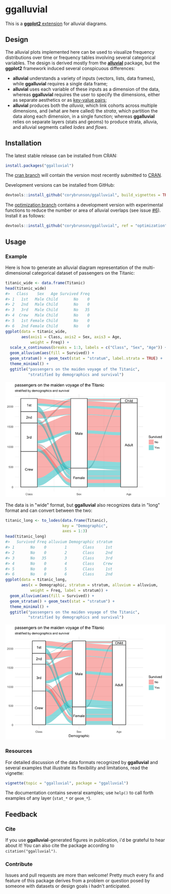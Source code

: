 
<!-- README.md is generated from README.rmd. Please edit that file -->
ggalluvial
==========

<!--
[![CRAN_Status_Badge](http://www.r-pkg.org/badges/version/ggalluvial)](https://cran.r-project.org/package=ggalluvial)
-->
This is a [**ggplot2** extension](http://www.ggplot2-exts.org/) for alluvial diagrams.

Design
------

The alluvial plots implemented here can be used to visualize frequency distributions over time or frequency tables involving several categorical variables. The design is derived mostly from the [**alluvial**](https://github.com/mbojan/alluvial) package, but the **ggplot2** framework induced several conspicuous differences:

-   **alluvial** understands a variety of inputs (vectors, lists, data frames), while **ggalluvial** requires a single data frame;
-   **alluvial** uses each variable of these inputs as a dimension of the data, whereas **ggalluvial** requires the user to specify the dimensions, either as separate aesthetics or as [key-value pairs](http://tidyr.tidyverse.org/);
-   **alluvial** produces both the *alluvia*, which link cohorts across multiple dimensions, and (what are here called) the *strata*, which partition the data along each dimension, in a single function; whereas **ggalluvial** relies on separate layers (stats and geoms) to produce strata, alluvia, and alluvial segments called *lodes* and *flows*.

Installation
------------

The latest stable release can be installed from CRAN:

``` r
install.packages("ggalluvial")
```

The [cran branch](https://github.com/corybrunson/ggalluvial/tree/cran) will contain the version most recently submitted to [CRAN](https://cran.r-project.org/package=ggalluvial).

Development versions can be installed from GitHub:

``` r
devtools::install_github("corybrunson/ggalluvial", build_vignettes = TRUE)
```

The [optimization branch](https://github.com/corybrunson/ggalluvial/tree/optimization) contains a development version with experimental functions to reduce the number or area of alluvial overlaps (see issue [\#6](/../../issues/6)). Install it as follows:

``` r
devtools::install_github("corybrunson/ggalluvial", ref = "optimization")
```

Usage
-----

### Example

Here is how to generate an alluvial diagram representation of the multi-dimensional categorical dataset of passengers on the Titanic:

``` r
titanic_wide <- data.frame(Titanic)
head(titanic_wide)
#>   Class    Sex   Age Survived Freq
#> 1   1st   Male Child       No    0
#> 2   2nd   Male Child       No    0
#> 3   3rd   Male Child       No   35
#> 4  Crew   Male Child       No    0
#> 5   1st Female Child       No    0
#> 6   2nd Female Child       No    0
ggplot(data = titanic_wide,
       aes(axis1 = Class, axis2 = Sex, axis3 = Age,
           weight = Freq)) +
  scale_x_continuous(breaks = 1:3, labels = c("Class", "Sex", "Age")) +
  geom_alluvium(aes(fill = Survived)) +
  geom_stratum() + geom_text(stat = "stratum", label.strata = TRUE) +
  theme_minimal() +
  ggtitle("passengers on the maiden voyage of the Titanic",
          "stratified by demographics and survival")
```

![](man/figures/README-unnamed-chunk-6-1.png)

The data is in "wide" format, but **ggalluvial** also recognizes data in "long" format and can convert between the two:

``` r
titanic_long <- to_lodes(data.frame(Titanic),
                         key = "Demographic",
                         axes = 1:3)
head(titanic_long)
#>   Survived Freq alluvium Demographic stratum
#> 1       No    0        1       Class     1st
#> 2       No    0        2       Class     2nd
#> 3       No   35        3       Class     3rd
#> 4       No    0        4       Class    Crew
#> 5       No    0        5       Class     1st
#> 6       No    0        6       Class     2nd
ggplot(data = titanic_long,
       aes(x = Demographic, stratum = stratum, alluvium = alluvium,
           weight = Freq, label = stratum)) +
  geom_alluvium(aes(fill = Survived)) +
  geom_stratum() + geom_text(stat = "stratum") +
  theme_minimal() +
  ggtitle("passengers on the maiden voyage of the Titanic",
          "stratified by demographics and survival")
```

![](man/figures/README-unnamed-chunk-7-1.png)

### Resources

For detailed discussion of the data formats recognized by **ggalluvial** and several examples that illustrate its flexibility and limitations, read the vignette:

``` r
vignette(topic = "ggalluvial", package = "ggalluvial")
```

The documentation contains several examples; use `help()` to call forth examples of any layer (`stat_*` or `geom_*`).

Feedback
--------

### Cite

If you use **ggalluvial**-generated figures in publication, i'd be grateful to hear about it! You can also cite the package according to `citation("ggalluvial")`.

### Contribute

Issues and pull requests are more than welcome! Pretty much every fix and feature of this package derives from a problem or question posed by someone with datasets or design goals i hadn't anticipated.
